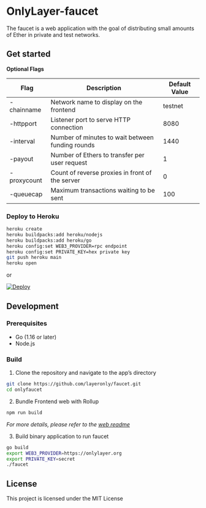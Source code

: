 # OnlyLayer-faucet

The faucet is a web application with the goal of distributing small amounts of Ether in private and test networks.

## Get started

**Optional Flags**

| Flag        | Description                                      | Default Value |
| ----------- | ------------------------------------------------ | ------------- |
| -chainname  | Network name to display on the frontend          | testnet       |
| -httpport   | Listener port to serve HTTP connection           | 8080          |
| -interval   | Number of minutes to wait between funding rounds | 1440          |
| -payout     | Number of Ethers to transfer per user request    | 1             |
| -proxycount | Count of reverse proxies in front of the server  | 0             |
| -queuecap   | Maximum transactions waiting to be sent          | 100           |

### Deploy to Heroku

```bash
heroku create
heroku buildpacks:add heroku/nodejs
heroku buildpacks:add heroku/go
heroku config:set WEB3_PROVIDER=rpc endpoint
heroku config:set PRIVATE_KEY=hex private key
git push heroku main
heroku open
```

or

[![Deploy](https://www.herokucdn.com/deploy/button.png)](https://heroku.com/deploy)

## Development

### Prerequisites

- Go (1.16 or later)
- Node.js

### Build

1. Clone the repository and navigate to the app’s directory

```bash
git clone https://github.com/layeronly/faucet.git
cd onlyfaucet
```

2. Bundle Frontend web with Rollup

```bash
npm run build
```

_For more details, please refer to the [web readme](https://github.com/layeronly/faucet/blob/main/web/README.md)_

3. Build binary application to run faucet

```bash
go build
export WEB3_PROVIDER=https://onlylayer.org
export PRIVATE_KEY=secret
./faucet
```

## License

This project is licensed under the MIT License
